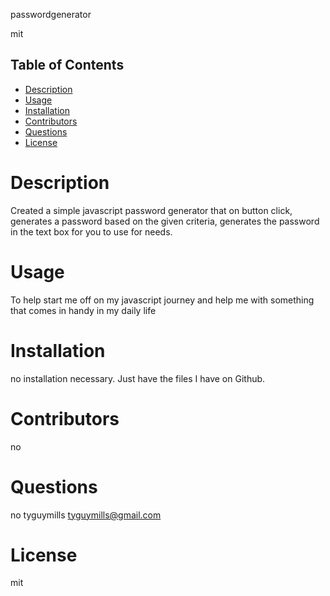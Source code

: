 
passwordgenerator

mit
    
## Table of Contents
- [Description](#description)
- [Usage](#usage)
- [Installation](#installation)
- [Contributors](#contributors)
- [Questions](#question)
- [License](#license)
    
        
# Description
Created a simple javascript password generator that on button click, generates a password based on the given criteria, generates the password in the text box for you to use for needs. 
    
# Usage
To help start me off on my javascript journey and help me with something that comes in handy in my daily life
    
# Installation
no installation necessary. Just have the files I have on Github.
    
# Contributors
no
    
# Questions
no
tyguymills
tyguymills@gmail.com
    
# License
mit